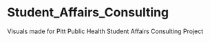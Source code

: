 # Student_Affairs_Consulting
Visuals made for Pitt Public Health Student Affairs Consulting Project
